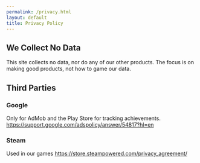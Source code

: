 ```yaml
---
permalink: /privacy.html
layout: default
title: Privacy Policy
---
```


## We Collect No Data
This site collects no data, nor do any of our other products. The focus is on making good products, not how to game our data.

## Third Parties

### Google
Only for AdMob and the Play Store for tracking achievements.
https://support.google.com/adspolicy/answer/54817?hl=en

### Steam
Used in our games
https://store.steampowered.com/privacy_agreement/
